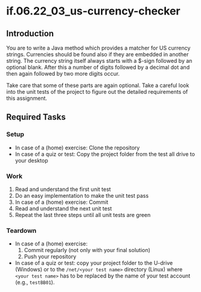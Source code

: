 # if.06.22_03_us-currency-checker

## Introduction

You are to write a Java method which provides a matcher for US currency strings. Currencies should be found also if they are embedded in another string. The currency string itself always starts with a $-sign followed by an optional blank. After this a number of digits followed by a decimal dot and then again followed by two more digits occur.

Take care that some of these parts are again optional. Take a careful look into the unit tests of the project to figure out the detailed requirements of this assignment.

## Required Tasks

### Setup
- In case of a (home) exercise: Clone the repository
- In case of a quiz or test: Copy the project folder from the test all drive to your desktop

### Work
1. Read and understand the first unit test
1. Do an easy implementation to make the unit test pass
1. In case of a (home) exercise: Commit
1. Read and understand the next unit test
1. Repeat the last three steps until all unit tests are green
   
### Teardown
- In case of a (home) exercise:
  1. Commit regularly (not only with your final solution)
  1. Push your repository
- In case of a quiz or test: copy your project folder to the U-drive (Windows) or to the `/net/<your test name>` directory (Linux) where `<your test name>` has to be replaced by the name of your test account (e.g., `testBB01`).
